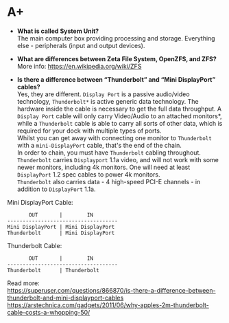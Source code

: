 # A+

- **What is called System Unit?**  
The main computer box providing processing and storage. Everything else - peripherals (input and output devices).


- **What are differences between Zeta File System, OpenZFS, and ZFS?**  
More info: https://en.wikipedia.org/wiki/ZFS

- **Is there a difference between “Thunderbolt” and “Mini DisplayPort” cables?**  
Yes, they are different. `Display Port` is a passive audio/video technology, `Thunderbolt*` is active generic data technology. The hardware inside the cable is necessary to get the full data throughput. A `Display Port` cable will only carry Video/Audio to an attached monitors*, while a `Thunderbolt` cable is able to carry all sorts of other data, which is required for your dock with multiple types of ports.  
Whilst you can get away with connecting one monitor to `Thunderbolt` with a `mini-DisplayPort` cable, that's the end of the chain.  
In order to chain, you must have `Thunderbolt` cabling throughout.  
`Thunderbolt` carries `Displayport` 1.1a video, and will not work with some newer monitors, including 4k monitors. One will need at least `DisplayPort` 1.2 spec cables to power 4k monitors.  
`Thunderbolt` also carries data - 4 high-speed PCI-E channels - in addition to `DisplayPort` 1.1a.  

Mini DisplayPort Cable:
```
       OUT       |        IN        
------------------------------------
Mini DisplayPort | Mini DisplayPort
Thunderbolt      | Mini DisplayPort  
```


Thunderbolt Cable:
```
       OUT       |        IN        
------------------------------------
Thunderbolt      | Thunderbolt
```
Read more:  
https://superuser.com/questions/866870/is-there-a-difference-between-thunderbolt-and-mini-displayport-cables  
https://arstechnica.com/gadgets/2011/06/why-apples-2m-thunderbolt-cable-costs-a-whopping-50/  